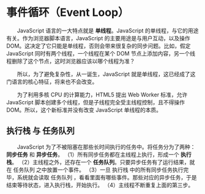 # 事件循环（Event Loop）

　　JavaScript 语言的一大特点就是 **单线程**。JavaScript 的单线程，与它的用途有关。作为浏览器脚本语言，JavaScript 的主要用途是与用户互动，以及操作 DOM。这决定了它只能是单线程，否则会带来很复杂的同步问题。比如，假定 JavaScript 同时有两个线程，一个线程在某个 DOM 节点上添加内容，另一个线程删除了这个节点，这时浏览器应该以哪个线程为准？

　　所以，为了避免复杂性，从一诞生，JavaScript 就是单线程，这已经成了这门语言的核心特征，将来也不会改变。

　　为了利用多核 CPU 的计算能力，HTML5 提出 Web Worker 标准，允许 JavaScript 脚本创建多个线程，但是子线程完全受主线程控制，且不得操作 DOM。所以，这个新标准并没有改变 JavaScript 单线程的本质。

## 执行栈 与 任务队列
　　JavaScript 为了不被阻塞在那些长时间执行的任务中。将任务分为了两种：**同步任务** 和 **异步任务**。
（1）所有同步任务都在主线程上执行，形成一个 **执行栈**。
（2）主线程之外，还存在一个 **任务队列**。只要异步任务有了运行结果，就在 任务队列 之中放置一个事件。
（3）一旦 执行栈 中的所有同步任务执行完毕，系统就会读取 任务队列 ，看看里面有哪些事件。那些对应的异步任务，于是结束等待状态，进入执行栈，开始执行。
（4）主线程不断重复上面的第三步。
